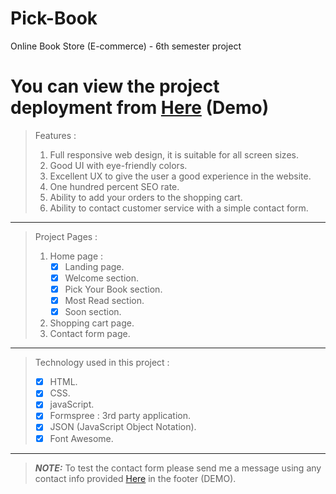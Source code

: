 # Pick-Book
Online Book Store (E-commerce) - 6th semester project
# You can view the project deployment from [Here](https://ali-hsaino.github.io/Pick-Book/) (Demo)
> Features : 
>  1. Full responsive web design, it is suitable for all screen sizes.
>  2. Good UI with eye-friendly colors.
>  3. Excellent UX to give the user a good experience in the website.
>  4. One hundred percent SEO rate.
>  5. Ability to add your orders to the shopping cart.
>  6. Ability to contact customer service with a simple contact form.
-----
> Project Pages : 
>  1. Home page : 
>     - [x] Landing page.
>     - [x] Welcome section.
>     - [x] Pick Your Book section.
>     - [x] Most Read section.
>     - [x] Soon section.
>  2. Shopping cart page.
>  3. Contact form page.
-----
> Technology used in this project : 
>  - [x] HTML.
>  - [x] CSS.
>  - [x] javaScript.
>  - [x] Formspree : 3rd party application.
>  - [x] JSON (JavaScript Object Notation).
>  - [x] Font Awesome.
-----
> **_NOTE:_**  To test the contact form please send me a message using any contact info provided [Here](https://ali-hsaino.github.io/Pick-Book/) in the footer (DEMO).
